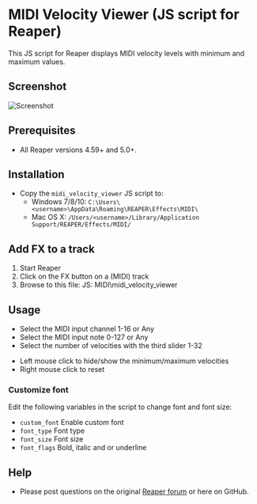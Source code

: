 # MIDI Velocity Viewer (JS script for Reaper)

This JS script for Reaper displays MIDI velocity levels with minimum and maximum values.

## Screenshot
![Screenshot](https://github.com/Erriez/reaper-midi-velocity-viewer/blob/master/screenshots/midi_velocity_viewer_01.png?raw=true)

## Prerequisites
- All Reaper versions 4.59+ and 5.0+.

## Installation
- Copy the ```midi_velocity_viewer``` JS script to: 
  * Windows 7/8/10: ```C:\Users\<username>\AppData\Roaming\REAPER\Effects\MIDI\```
  * Mac OS X: ```/Users/<username>/Library/Application Support/REAPER/Effects/MIDI/```

## Add FX to a track
1. Start Reaper
2. Click on the FX button on a (MIDI) track
3. Browse to this file: JS: MIDI\midi_velocity_viewer

## Usage
* Select the MIDI input channel 1-16 or Any
* Select the MIDI input note 0-127 or Any
* Select the number of velocities with the third slider 1-32
  
- Left mouse click to hide/show the minimum/maximum velocities
- Right mouse click to reset

### Customize font
Edit the following variables in the script to change font and font size:
* ```custom_font``` Enable custom font 
* ```font_type``` Font type
* ```font_size``` Font size
* ```font_flags``` Bold, italic and or underline

## Help
- Please post questions on the original [Reaper forum](http://forum.cockos.com/showthread.php?t=93421) or here on GitHub.
